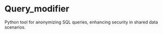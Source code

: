 # Query_modifier
Python tool for anonymizing SQL queries, enhancing security in shared data scenarios.
